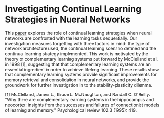 # Investigating Continual Learning Strategies in Nueral Networks

This [paper](https://github.com/christam96/Investigating-Continual-Learning-Strategies-in-Nueral-Networks/blob/main/LaTeX%20Report/report.pdf)
explores the role of continual learning strategies when neural networks 
are confronted with the learning tasks sequentially. Our investigation measures
forgetting with three factors in mind: the type of network architecture used, the
continual learning scenario defined and the continual learning strategy implemented.
This work is motivated by the theory of complementary learning systems put forward by 
McClelland et al. in 1998 [1], suggesting that that complementary learning systems are
an essential ingredient in order to achieve lifelong learning. These results show that 
complementary learning systems provide significant improvements for memory retrieval and 
consolidation in neural networks, and provide the groundwork for further investigation 
in to the stability-plasticity dilemma.

[1] McClelland, James L., Bruce L. McNaughton, and Randall C. O'Reilly. "Why
 there are complementary learning systems in the hippocampus and 
neocortex: insights from the successes and failures of connectionist 
models of learning and memory." Psychological review 102.3 (1995): 419.
